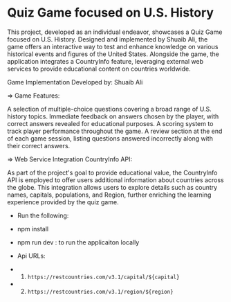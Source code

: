 # Quiz Game focused on U.S. History

This project, developed as an individual endeavor, showcases a Quiz Game focused on U.S. History. Designed and implemented by Shuaib Ali, the game offers an interactive way to test and enhance knowledge on various historical events and figures of the United States. Alongside the game, the application integrates a CountryInfo feature, leveraging external web services to 
provide educational content on countries worldwide.

Game Implementation
Developed by: Shuaib Ali

=> Game Features:

A selection of multiple-choice questions covering a broad range of U.S. history topics.
Immediate feedback on answers chosen by the player, with correct answers revealed for educational purposes.
A scoring system to track player performance throughout the game.
A review section at the end of each game session, listing questions answered incorrectly along with their correct answers.

=> Web Service Integration
CountryInfo API:

As part of the project's goal to provide educational value, the CountryInfo API is employed to offer users additional information about countries across the globe. This integration allows users to explore details such as country names, capitals, populations, and Region, further enriching the learning experience provided by the quiz game.


- Run the following:
- npm install
- npm run dev  : to run  the applicaiton locally

- Api URLs:
- 1. `https://restcountries.com/v3.1/capital/${capital}`
- 2.  `https://restcountries.com/v3.1/region/${region}`


